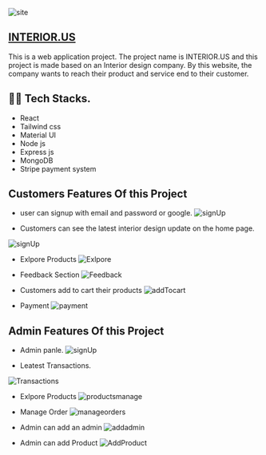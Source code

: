 

![site](https://i.ibb.co/QkwG07m/interior-site-img.png)


## [INTERIOR.US](https://interior-a2fbe.web.app/)


This is a web application project. The project name is INTERIOR.US and this project is made based on an Interior design company. By this website, the company wants to reach their product and service end to their customer.

## 👩‍💻 Tech Stacks. 
- React
- Tailwind css
- Material UI
- Node js
- Express js
- MongoDB
- Stripe payment system 


## Customers Features Of this Project

 - user can signup with email and password or google.
 ![signUp](https://i.ibb.co/BcH3nvR/signUp.png)

 - Customers can see the latest interior design update on the home page.

 ![signUp](https://i.ibb.co/jkTJPVT/latest-Project.png)

 - Exlpore Products 
  ![Exlpore](https://i.ibb.co/bbjpLXN/explore-Product.png)

- Feedback Section
  ![Feedback](https://i.ibb.co/sJhbCK8/feedback.png)

- Customers add to cart their products
  ![addTocart](https://i.ibb.co/wJrBLzS/add-Tocart.png)

- Payment 
  ![payment](https://i.ibb.co/8268yN3/payment.png)

## Admin Features Of this Project

- Admin panle.
 ![signUp](https://i.ibb.co/N3VRBbj/admin-Panal.png)

 - Leatest Transactions.

 ![Transactions](https://i.ibb.co/QFrJhY5/transation-List.png)

 - Exlpore Products 
  ![productsmanage](https://i.ibb.co/YbKJqBh/productsmanage.png)

- Manage Order
  ![manageorders](https://i.ibb.co/3W55yMF/manageorders.png)

- Admin can add an admin
  ![addadmin](https://i.ibb.co/zVbyDb3/make-Aadmin.png)
- Admin can add Product
  ![AddProduct](https://i.ibb.co/8NyvQCy/add-Product-Section.png)

